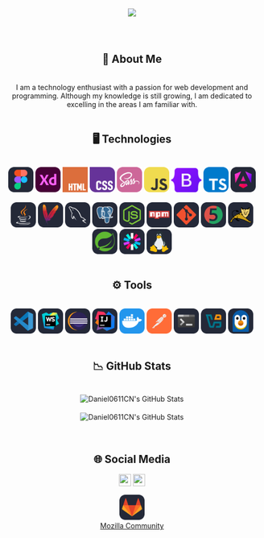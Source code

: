<div align="center">
    <h1 align="center">
        <img src="https://readme-typing-svg.herokuapp.com/?font=Righteous&size=35&center=true&vCenter=true&width=500&height=70&duration=4000&lines=Hello+There!+👋;+I'm+Daniel+Clavijo!;" />
    </h1>
</div>

<br/>

<div align="center">
    <h2>🌠 About Me</h2>
</div>

<br/>

<div align="center">
    I am a technology enthusiast with a passion for web development and programming. Although my knowledge is still growing, I am dedicated to excelling in the areas I am familiar with.
</div>

<br/>

<div align="center">
    <h2>🖥️ Technologies</h2>
</div>

<br/>

<div align="center">
    <img src="https://raw.githubusercontent.com/Daniel0611CN/Daniel0611CN/refs/heads/main/img/figma.svg"  width="50px"/>
    <img src="https://raw.githubusercontent.com/Daniel0611CN/Daniel0611CN/refs/heads/main/img/xd.svg"  width="50px"/>
    <img src="https://raw.githubusercontent.com/Daniel0611CN/Daniel0611CN/refs/heads/main/img/html.svg"  width="50px"/>
    <img src="https://raw.githubusercontent.com/Daniel0611CN/Daniel0611CN/refs/heads/main/img/css.svg"  width="50px"/>
    <img src="https://raw.githubusercontent.com/Daniel0611CN/Daniel0611CN/refs/heads/main/img/sass.svg"  width="50px"/>
<!--     <img src="https://raw.githubusercontent.com/Daniel0611CN/Daniel0611CN/refs/heads/main/img/tailwindcss.svg"  width="50px"/> -->
    <img src="https://raw.githubusercontent.com/Daniel0611CN/Daniel0611CN/refs/heads/main/img/javascript.svg"  width="50px"/>
    <img src="https://raw.githubusercontent.com/Daniel0611CN/Daniel0611CN/refs/heads/main/img/bootstrap.svg"  width="60px"/>
<!--     <img src="https://raw.githubusercontent.com/Daniel0611CN/Daniel0611CN/refs/heads/main/img/htmx.svg"  width="50px"/> -->
    <img src="https://raw.githubusercontent.com/Daniel0611CN/Daniel0611CN/refs/heads/main/img/typescript.svg"  width="50px"/>
    <img src="https://raw.githubusercontent.com/Daniel0611CN/Daniel0611CN/refs/heads/main/img/angular.svg"  width="50px"/>
    <br/>
    <br/>
    <img src="https://raw.githubusercontent.com/Daniel0611CN/Daniel0611CN/refs/heads/main/img/java.svg"  width="50px"/>
    <img src="https://raw.githubusercontent.com/Daniel0611CN/Daniel0611CN/refs/heads/main/img/maven.svg"  width="50px"/>
<!--     <img src="https://raw.githubusercontent.com/Daniel0611CN/Daniel0611CN/refs/heads/main/img/python.svg"  width="50px"/> -->
    <img src="https://raw.githubusercontent.com/Daniel0611CN/Daniel0611CN/refs/heads/main/img/mysql.svg"  width="50px"/>
    <img src="https://raw.githubusercontent.com/Daniel0611CN/Daniel0611CN/refs/heads/main/img/postgresql.svg"  width="50px"/>
    <img src="https://raw.githubusercontent.com/Daniel0611CN/Daniel0611CN/refs/heads/main/img/nodejs.svg"  width="50px"/>
    <img src="https://raw.githubusercontent.com/Daniel0611CN/Daniel0611CN/refs/heads/main/img/npm.svg"  width="50px"/>
    <img src="https://raw.githubusercontent.com/Daniel0611CN/Daniel0611CN/refs/heads/main/img/git.svg"  width="50px"/>
    <img src="https://raw.githubusercontent.com/Daniel0611CN/Daniel0611CN/refs/heads/main/img/junit.svg"  width="50px"/>
    <img src="https://raw.githubusercontent.com/Daniel0611CN/Daniel0611CN/refs/heads/main/img/tomcat.svg"  width="50px"/>
    <img src="https://raw.githubusercontent.com/Daniel0611CN/Daniel0611CN/refs/heads/main/img/spring.svg"  width="50px"/>
    <img src="https://raw.githubusercontent.com/Daniel0611CN/Daniel0611CN/refs/heads/main/img/jwt.svg"  width="50px"/>
    <img src="https://raw.githubusercontent.com/Daniel0611CN/Daniel0611CN/refs/heads/main/img/linux.svg"  width="50px"/>
    <br/>
</div>

<br/>

<div align="center">
    <h2>⚙️ Tools</h2>
</div>

<br/>

<div align="center">
    <img src="https://raw.githubusercontent.com/Daniel0611CN/Daniel0611CN/refs/heads/main/img/vscode.svg"  width="50px"/>
    <img src="https://raw.githubusercontent.com/Daniel0611CN/Daniel0611CN/refs/heads/main/img/webstorm.svg"  width="50px"/>
    <img src="https://raw.githubusercontent.com/Daniel0611CN/Daniel0611CN/refs/heads/main/img/eclipse.svg"  width="50px"/>
    <img src="https://raw.githubusercontent.com/Daniel0611CN/Daniel0611CN/refs/heads/main/img/idea.svg"  width="50px"/>
    <img src="https://raw.githubusercontent.com/Daniel0611CN/Daniel0611CN/refs/heads/main/img/docker.svg"  width="50px"/>
    <img src="https://raw.githubusercontent.com/Daniel0611CN/Daniel0611CN/refs/heads/main/img/postman.svg"  width="50px"/>
    <img src="https://raw.githubusercontent.com/Daniel0611CN/Daniel0611CN/refs/heads/main/img/terminal.svg"  width="50px"/>
    <img src="https://raw.githubusercontent.com/Daniel0611CN/Daniel0611CN/refs/heads/main/img/virtualbox.svg"  width="50px"/>
    <img src="https://raw.githubusercontent.com/Daniel0611CN/Daniel0611CN/refs/heads/main/img/wsl.svg"  width="50px"/>
</div>

<br/>

<div align="center">
    <h2>📉 GitHub Stats</h2>
</div>

<br/>

<div align="center">
    <img align="center" src="https://github-readme-stats.vercel.app/api?username=Daniel0611CN&include_all_commits=true&count_private=true&show_icons=true&line_height=20&title_color=7A7ADB&icon_color=2234AE&text_color=D3D3D3&bg_color=0,000000,130F40&rank_icon=github"         alt="Daniel0611CN's GitHub Stats">
</div>

<br/>

<div align="center">
<img align="center" src="https://github-readme-stats.vercel.app/api/top-langs/?username=Daniel0611CN&include_all_commits=true&count_private=true&show_icons=true&line_height=20&hide_progress=true&title_color=7A7ADB&icon_color=2234AE&text_color=D3D3D3&bg_color=0,000000,130F40" alt="Daniel0611CN's GitHub Stats">
</div>

<br/>

<br/>

<div align="center">
    <h2>🌐 Social Media</h2>
</div>

<p align="center">    
    <a href="https://www.linkedin.com/in/daniel-clavijo-nu%C3%B1ez/" alt="LinkedIn"><img src="https://github.com/nitish-awasthi/nitish-awasthi/blob/master/174857.png" height="24" width="24"></a>
    <a href="mailto:daniclavijonunez@gmail.com" alt="Contact Me"><img src="https://github.com/nitish-awasthi/nitish-awasthi/blob/master/gmail-512.webp" height="24" width="24"></a>
</p>
<p align="center">
    <a href="https://gitlab.com/Daniel0611CN" alt="GitLab"><img src="https://raw.githubusercontent.com/Daniel0611CN/Daniel0611CN/refs/heads/main/img/gitlab.svg" width="50px"/></a>
    <br>
    <a href="https://connect.mozilla.org/t5/user/viewprofilepage/user-id/52155">Mozilla Community</a>
</p>
